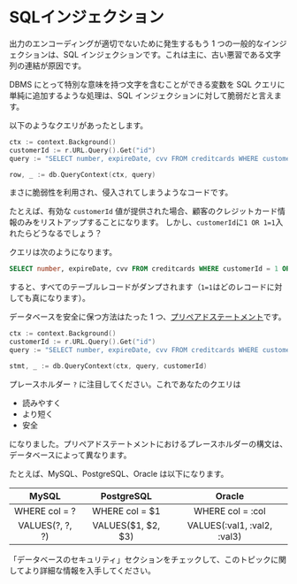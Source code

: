SQLインジェクション
=============

出力のエンコーディングが適切でないために発生するもう 1 つの一般的なインジェクションは、SQL インジェクションです。これは主に、古い悪習である文字列の連結が原因です。

DBMS にとって特別な意味を持つ文字を含むことができる変数を SQL クエリに単純に追加するような処理は、SQL インジェクションに対して脆弱だと言えます。

以下のようなクエリがあったとします。

```go
ctx := context.Background()
customerId := r.URL.Query().Get("id")
query := "SELECT number, expireDate, cvv FROM creditcards WHERE customerId = " + customerId

row, _ := db.QueryContext(ctx, query)
```

まさに脆弱性を利用され、侵入されてしまうようなコードです。

たとえば、有効な `customerId` 値が提供された場合、顧客のクレジットカード情報のみをリストアップすることになります。
しかし、`customerId`に`1 OR 1=1`入れたらどうなるでしょう？

クエリは次のようになります。

```SQL
SELECT number, expireDate, cvv FROM creditcards WHERE customerId = 1 OR 1=1
```

すると、すべてのテーブルレコードがダンプされます（`1=1`はどのレコードに対しても真になります）。

データベースを安全に保つ方法はたった 1 つ、[プリペアドステートメント][1]です。

```go
ctx := context.Background()
customerId := r.URL.Query().Get("id")
query := "SELECT number, expireDate, cvv FROM creditcards WHERE customerId = ?"

stmt, _ := db.QueryContext(ctx, query, customerId)
```

プレースホルダー `?` に注目してください。これであなたのクエリは

 * 読みやすく
 * より短く
 * 安全

になりました。プリペアドステートメントにおけるプレースホルダーの構文は、データベースによって異なります。

たとえば、MySQL、PostgreSQL、Oracle は以下になります。

| MySQL | PostgreSQL | Oracle |
| :---: | :--------: | :----: |
| WHERE col = ? | WHERE col = $1 | WHERE col = :col |
| VALUES(?, ?, ?) | VALUES($1, $2, $3) | VALUES(:val1, :val2, :val3) |

「データベースのセキュリティ」セクションをチェックして、このトピックに関してより詳細な情報を入手してください。

[1]: https://golang.org/pkg/database/sql/#DB.Prepare
